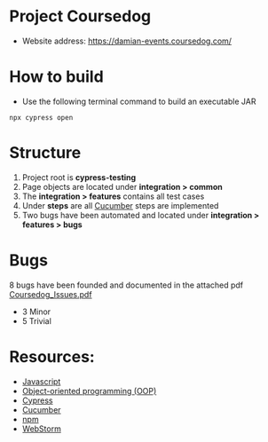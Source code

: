 # Project Coursedog
* Website address: https://damian-events.coursedog.com/

# How to build
* Use the following terminal command to build an executable JAR
```
npx cypress open
```

# Structure
1. Project root is **cypress-testing**
2. Page objects are located under **integration > common**
3. The **integration > features** contains all test cases
4. Under **steps** are all [Cucumber](https://cucumber.io/) steps are implemented 
5. Two bugs have been automated and located under **integration > features > bugs**

# Bugs
8 bugs have been founded and documented in the attached pdf [Coursedog_Issues.pdf](https://github.com/ahmhas/cypress-testing/blob/master/Coursedog_Issues_Report.pdf)
* 3 Minor
* 5 Trivial 

# Resources:
* [Javascript](https://www.javascript.com/)
* [Object-oriented programming (OOP)](https://en.wikipedia.org/wiki/Object-oriented_programming)
* [Cypress](https://www.seleniumhq.org/)
* [Cucumber](https://cucumber.io/docs/cucumber/)
* [npm](https://www.npmjs.com/)
* [WebStorm](https://www.jetbrains.com/webstorm/)
